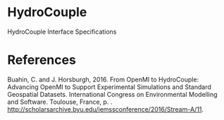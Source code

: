 # HydroCouple
HydroCouple Interface Specifications 

# References
Buahin, C. and J. Horsburgh, 2016. From OpenMI to HydroCouple: Advancing OpenMI to Support Experimental Simulations and Standard Geospatial Datasets. International Congress on Environmental Modelling and Software. Toulouse, France, p. . http://scholarsarchive.byu.edu/iemssconference/2016/Stream-A/11.


